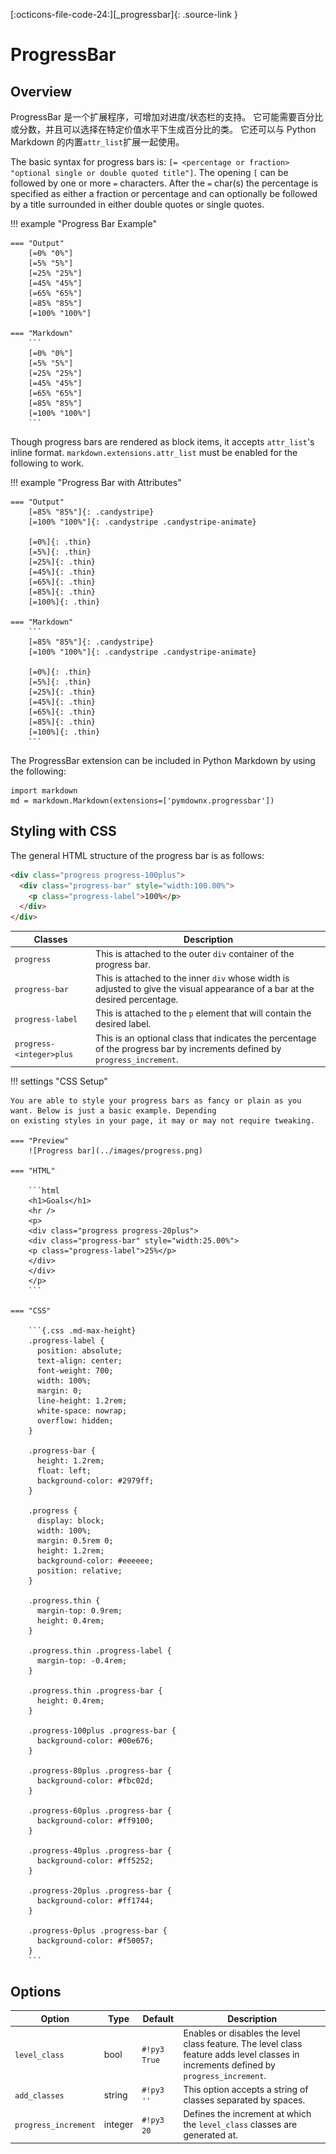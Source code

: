 [:octicons-file-code-24:][_progressbar]{: .source-link }

# ProgressBar

## Overview

ProgressBar 是一个扩展程序，可增加对进度/状态栏的支持。
它可能需要百分比或分数，并且可以选择在特定价值水平下生成百分比的类。
它还可以与 Python Markdown 的内置`attr_list`扩展一起使用。

The basic syntax for progress bars is: `[= <percentage or fraction> "optional single or double quoted title"]`. The
opening `[` can be followed by one or more `=` characters. After the `=` char(s) the percentage is specified as either
a fraction or percentage and can optionally be followed by a title surrounded in either double quotes or single
quotes.

!!! example "Progress Bar Example"

    === "Output"
        [=0% "0%"]
        [=5% "5%"]
        [=25% "25%"]
        [=45% "45%"]
        [=65% "65%"]
        [=85% "85%"]
        [=100% "100%"]

    === "Markdown"
        ```
        [=0% "0%"]
        [=5% "5%"]
        [=25% "25%"]
        [=45% "45%"]
        [=65% "65%"]
        [=85% "85%"]
        [=100% "100%"]
        ```

Though progress bars are rendered as block items, it accepts `attr_list`'s inline format.
`markdown.extensions.attr_list` must be enabled for the following to work.

!!! example "Progress Bar with Attributes"

    === "Output"
        [=85% "85%"]{: .candystripe}
        [=100% "100%"]{: .candystripe .candystripe-animate}

        [=0%]{: .thin}
        [=5%]{: .thin}
        [=25%]{: .thin}
        [=45%]{: .thin}
        [=65%]{: .thin}
        [=85%]{: .thin}
        [=100%]{: .thin}

    === "Markdown"
        ```
        [=85% "85%"]{: .candystripe}
        [=100% "100%"]{: .candystripe .candystripe-animate}

        [=0%]{: .thin}
        [=5%]{: .thin}
        [=25%]{: .thin}
        [=45%]{: .thin}
        [=65%]{: .thin}
        [=85%]{: .thin}
        [=100%]{: .thin}
        ```

The ProgressBar extension can be included in Python Markdown by using the following:

```py3
import markdown
md = markdown.Markdown(extensions=['pymdownx.progressbar'])
```

## Styling with CSS

The general HTML structure of the progress bar is as follows:

```html
<div class="progress progress-100plus">
  <div class="progress-bar" style="width:100.00%">
    <p class="progress-label">100%</p>
  </div>
</div>
```

| Classes                  | Description                                                                                                                   |
| ------------------------ | ----------------------------------------------------------------------------------------------------------------------------- |
| `progress`               | This is attached to the outer `div` container of the progress bar.                                                            |
| `progress-bar`           | This is attached to the inner `div` whose width is adjusted to give the visual appearance of a bar at the desired percentage. |
| `progress-label`         | This is attached to the `p` element that will contain the desired label.                                                      |
| `progress-<integer>plus` | This is an optional class that indicates the percentage of the progress bar by increments defined by `progress_increment`.    |

!!! settings "CSS Setup"

    You are able to style your progress bars as fancy or plain as you want. Below is just a basic example. Depending
    on existing styles in your page, it may or may not require tweaking.

    === "Preview"
        ![Progress bar](../images/progress.png)

    === "HTML"

        ```html
        <h1>Goals</h1>
        <hr />
        <p>
        <div class="progress progress-20plus">
        <div class="progress-bar" style="width:25.00%">
        <p class="progress-label">25%</p>
        </div>
        </div>
        </p>
        ```

    === "CSS"

        ```{.css .md-max-height}
        .progress-label {
          position: absolute;
          text-align: center;
          font-weight: 700;
          width: 100%;
          margin: 0;
          line-height: 1.2rem;
          white-space: nowrap;
          overflow: hidden;
        }

        .progress-bar {
          height: 1.2rem;
          float: left;
          background-color: #2979ff;
        }

        .progress {
          display: block;
          width: 100%;
          margin: 0.5rem 0;
          height: 1.2rem;
          background-color: #eeeeee;
          position: relative;
        }

        .progress.thin {
          margin-top: 0.9rem;
          height: 0.4rem;
        }

        .progress.thin .progress-label {
          margin-top: -0.4rem;
        }

        .progress.thin .progress-bar {
          height: 0.4rem;
        }

        .progress-100plus .progress-bar {
          background-color: #00e676;
        }

        .progress-80plus .progress-bar {
          background-color: #fbc02d;
        }

        .progress-60plus .progress-bar {
          background-color: #ff9100;
        }

        .progress-40plus .progress-bar {
          background-color: #ff5252;
        }

        .progress-20plus .progress-bar {
          background-color: #ff1744;
        }

        .progress-0plus .progress-bar {
          background-color: #f50057;
        }
        ```

## Options

| Option               | Type    | Default      | Description                                                                                                                            |
| -------------------- | ------- | ------------ | -------------------------------------------------------------------------------------------------------------------------------------- |
| `level_class`        | bool    | `#!py3 True` | Enables or disables the level class feature. The level class feature adds level classes in increments defined by `progress_increment`. |
| `add_classes`        | string  | `#!py3 ''`   | This option accepts a string of classes separated by spaces.                                                                           |
| `progress_increment` | integer | `#!py3 20`   | Defines the increment at which the `level_class` classes are generated at.                                                             |
